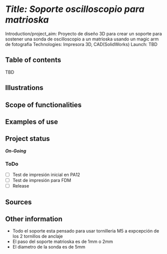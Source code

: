 
# *Title: Soporte oscilloscopio para matrioska*
Introduction/project_aim: Proyecto de diseño 3D para crear un soporte para sostener una sonda de oscilloscopio a un matrioska usando un magic arm de fotografia
Technologies: Impresora 3D, CAD(SolidWorks)
Launch: TBD

## Table of contents
  TBD

## Illustrations



## Scope of functionalities
## Examples of use
## Project status
**_On-Going_**
  
### ToDo 
- [ ] Test de impresión inicial en PA12
- [ ] Test de impresión para FDM
- [ ] Release
    
## Sources
## Other information

- Todo el soporte esta pensado para usar tornilleria M5 a expcepción de los 2 tornillos de anclaje 
- El paso del soporte matrioska es de 1mm o 2mm
- El diametro de la sonda es de 5mm







[//]: # ( Test Comentario)
